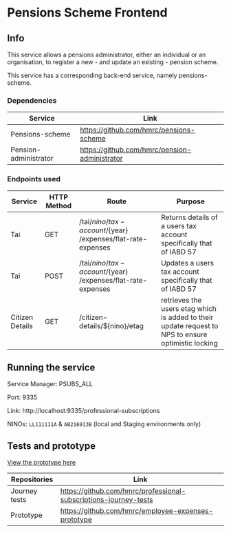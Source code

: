 # Pensions Scheme Frontend 

## Info

This service allows a pensions administrator, either an individual or an organisation, to register a new - and update an existing - pension scheme.

This service has a corresponding back-end service, namely pensions-scheme.

### Dependencies

|Service                |Link                                           |
|-----------------------|-----------------------------------------------|
|Pensions-scheme        |https://github.com/hmrc/pensions-scheme        |
|Pension-administrator  |https://github.com/hmrc/pension-administrator  |

### Endpoints used

|Service        |HTTP Method |Route                                  |Purpose |
|---------------|--- |----------------|----------------------------------|
|Tai            |GET |/tai/${nino}/tax-account/${year} /expenses/flat-rate-expenses| Returns details of a users tax account specifically that of IABD 57 |
|Tai            |POST|/tai/${nino}/tax-account/${year} /expenses/flat-rate-expenses| Updates a users tax account specifically that of IABD 57  |
|Citizen Details|GET |/citizen-details/${nino}/etag|retrieves the users etag which is added to their update request to NPS to ensure optimistic locking|

## Running the service

Service Manager: PSUBS_ALL

Port: 9335

Link: http://localhost:9335/professional-subscriptions

NINOs: `LL111111A` & `AB216913B` (local and Staging environments only)

## Tests and prototype

[View the prototype here](https://employee-expenses.herokuapp.com/)

|Repositories     |Link                                                                   |
|-----------------|-----------------------------------------------------------------------|
|Journey tests    |https://github.com/hmrc/professional-subscriptions-journey-tests       |
|Prototype        |https://github.com/hmrc/employee-expenses-prototype                    |